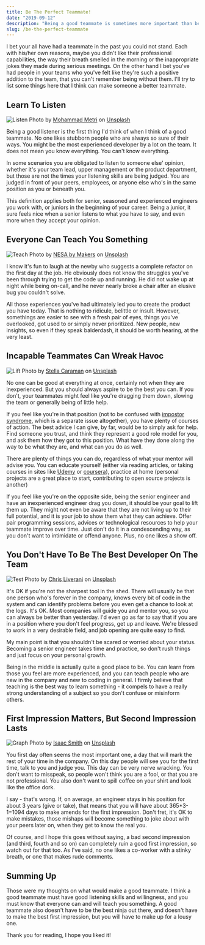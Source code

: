 ```yaml
---
title: Be The Perfect Teammate!
date: "2019-09-12"
description: "Being a good teammate is sometimes more important than being a good developer."
slug: /be-the-perfect-teammate
---
```


I bet your all have had a teammate in the past you could not stand. Each with his/her own reasons, maybe you didn't like their professional capabilities, the way their breath smelled in the morning or the inappropriate jokes they made during serious meetings. On the other hand I bet you've had people in your teams who you've felt like they're such a positive addition to the team, that you can't remember being without them. I'll try to list some things here that I think can make someone a better teammate.

## Learn To Listen

![Listen](mohammad-metri-1oKxSKSOowE-unsplash.jpg)
Photo by [Mohammad Metri](https://unsplash.com/@mohammadmetri) on [Unsplash](https://unsplash.com/)

Being a good listener is the first thing I'd think of when I think of a good teammate. No one likes stubborn people who are always so sure of their ways. You might be the most experienced developer by a lot on the team. It does not mean you know everything. You can't know everything.

In some scenarios you are obligated to listen to someone else' opinion, whether it's your team lead, upper management or the product department, but those are not the times your listening skills are being judged. You are judged in front of your peers, employees, or anyone else who's in the same position as you or beneath you.

This definition applies both for senior, seasoned and experienced engineers you work with, or juniors in the beginning of your career. Being a junior, it sure feels nice when a senior listens to what you have to say, and even more when they accept your opinion.

## Everyone Can Teach You Something

![Teach](nesa-by-makers-IgUR1iX0mqM-unsplash.jpg)
Photo by [NESA by Makers](https://unsplash.com/@nesabymakers) on [Unsplash](https://unsplash.com/)

I know it's fun to laugh at the newby who suggests a complete refactor on the first day at the job. He obviously does not know the struggles you've been through trying to get the code up and running. He did not wake up at night while being on-call, and he never nearly broke a chair after an elusive bug you couldn't solve.

All those experiences you've had ultimately led you to create the product you have today. That is nothing to ridicule, belittle or insult. However, somethings are easier to see with a fresh pair of eyes, things you've overlooked, got used to or simply never prioritized. New people, new insights, so even if they speak balderdash, it should be worth hearing, at the very least.

## Incapable Teammates Can Wreak Havoc

![Lift](stella-caraman-T4wso6sVAaA-unsplash.jpg)
Photo by [Stella Caraman](https://unsplash.com/@stellacaraman) on [Unsplash](https://unsplash.com/)

No one can be good at everything at once, certainly not when they are inexperienced. But you should always aspire to be the best you can. If you don't, your teammates might feel like you're dragging them down, slowing the team or generally being of little help.

If you feel like you're in that position (not to be confused with [impostor syndrome](https://en.wikipedia.org/wiki/Impostor_syndrome), which is a separate issue altogether), you have plenty of courses of action. The best advice I can give, by far, would be to simply ask for help. Find someone you trust, and think they represent a good role model for you, and ask them how they got to this position. What have they done along the way to be what they are, and what can you do as well.

There are plenty of things you can do, regardless of what your mentor will advise you. You can educate yourself (either via reading articles, or taking courses in sites like [Udemy](https://www.udemy.com) or [coursera](https://www.coursera.org)), practice at home (personal projects are a great place to start, contributing to open source projects is another)

If you feel like you're on the opposite side, being the senior engineer and have an inexperienced engineer drag you down, it should be your goal to lift them up. They might not even be aware that they are not living up to their full potential, and it is your job to show them what they can achieve. Offer pair programming sessions, advices or technological resources to help your teammate improve over time. Just don't do it in a condescending way, as you don't want to intimidate or offend anyone. Plus, no one likes a show off.

## You Don't Have To Be The Best Developer On The Team

![Test](chris-liverani-ViEBSoZH6M4-unsplash.jpg)
Photo by [Chris Liverani](https://unsplash.com/@chrisliverani) on [Unsplash](https://unsplash.com)

It's OK if you're not the sharpest tool in the shed. There will usually be that one person who's forever in the company, knows every bit of code in the system and can identify problems before you even get a chance to look at the logs. It's OK. Most companies will guide you and mentor you, so you can always be better than yesterday. I'd even go as far to say that if you are in a position where you don't feel progress, get up and leave. We're blessed to work in a very desirable field, and job opening are quite easy to find.

My main point is that you shouldn't be scared or worried about your status. Becoming a senior engineer takes time and practice, so don't rush things and just focus on your personal growth.

Being in the middle is actually quite a good place to be. You can learn from those you feel are more experienced, and you can teach people who are new in the company and new to coding in general. I firmly believe that teaching is the best way to learn something - it compels to have a really strong understanding of a subject so you don't confuse or misinform others.

## First Impression Matters, But Second Impression Lasts

![Graph](isaac-smith-6EnTPvPPL6I-unsplash.jpg)
Photo by [Isaac Smith](https://unsplash.com/@isaacmsmith) on [Unsplash](https://unsplash.com)

You first day often seems the most important one, a day that will mark the rest of your time in the company. On this day people will see you for the first time, talk to you and judge you. This day can be very nerve wracking. You don't want to misspeak, so people won't think you are a fool, or that you are not professional. You also don't want to spill coffee on your shirt and look like the office dork.

I say - that's wrong. If, on average, an engineer stays in his position for about 3 years (give or take), that means that you will have about 365\*3-1=1094 days to make amends for the first impression. Don't fret, it's OK to make mistakes, those mishaps will become something to joke about with your peers later on, when they get to know the real you.

Of course, and I hope this goes without saying, a bad second impression (and third, fourth and so on) can completely ruin a good first impression, so watch out for that too. As I've said, no one likes a co-worker with a stinky breath, or one that makes rude comments.

## Summing Up

Those were my thoughts on what would make a good teammate. I think a good teammate must have good listening skills and willingness, and you must know that everyone can and will teach you something. A good teammate also doesn't have to be the best ninja out there, and doesn't have to make the best first impression, but you will have to make up for a lousy one.

Thank you for reading, I hope you liked it!
